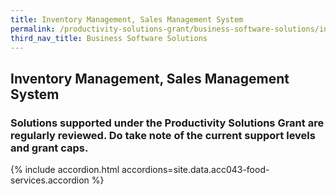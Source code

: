 ```yaml
---
title: Inventory Management, Sales Management System
permalink: /productivity-solutions-grant/business-software-solutions/inventory-management-sales-management-system/
third_nav_title: Business Software Solutions
---
```


## Inventory Management, Sales Management System

### Solutions supported under the Productivity Solutions Grant are regularly reviewed. Do take note of the current support levels and grant caps.

{% include accordion.html accordions=site.data.acc043-food-services.accordion %}